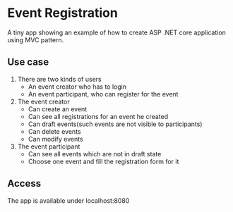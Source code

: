 # Event Registration

A tiny app showing an example of how to create ASP .NET core application using MVC pattern.

## Use case

1. There are two kinds of users 
   - An event creator who has to login 
   - An event participant, who can register for the event 
2. The event creator  
   - Can create an event 
   - Can see all registrations for an event he created
   - Can draft events(such events are not visible to participants)
   - Can delete events
   - Can modify events
3. The event participant 
   - Can see all events which are not in draft state
   - Choose one event and fill the registration form for it 

## Access
The app is available under localhost:8080